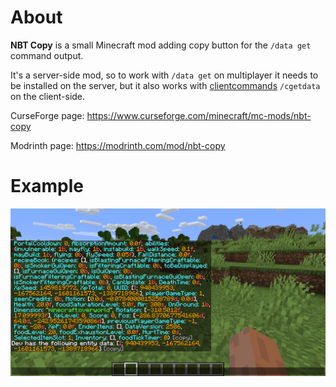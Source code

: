 # About
**NBT Copy** is a small Minecraft mod adding copy button for the `/data get` command output.

It's a server-side mod, so to work with `/data get` on multiplayer it needs to be installed on the server, but it also works with [clientcommands](https://modrinth.com/mod/client-commands) `/cgetdata` on the client-side.

CurseForge page: https://www.curseforge.com/minecraft/mc-mods/nbt-copy

Modrinth page: https://modrinth.com/mod/nbt-copy

# Example

![](https://raw.githubusercontent.com/mt1006/mc-nbtcopy-mod/_common/screenshots/example1.png)